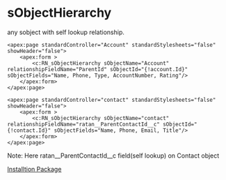 # sObjectHierarchy
any sobject with self lookup relationship.

```
<apex:page standardController="Account" standardStylesheets="false" showHeader="false">
    <apex:form >
        <c:RN_sObjectHierarchy sObjectName="Account" relationshipFieldName="ParentId" sObjectId="{!account.Id}" sObjectFields="Name, Phone, Type, AccountNumber, Rating"/>
    </apex:form>
</apex:page>
```

```
<apex:page standardController="contact" standardStylesheets="false" showHeader="false">
    <apex:form >
        <c:RN_sObjectHierarchy sObjectName="contact" relationshipFieldName="ratan__ParentContactId__c" sObjectId="{!contact.Id}" sObjectFields="Name, Phone, Email, Title"/>
    </apex:form>
</apex:page>
```
Note: Here ratan__ParentContactId__c field(self lookup) on Contact object

[Installtion Package](https://login.salesforce.com/packaging/installPackage.apexp?p0=04t900000002ZnP)

